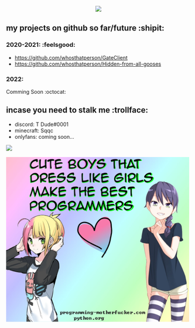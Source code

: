 <p align="center">
  <img src="https://count.getloli.com/get/@starcraft66?theme=gelbooru" />
</p>

## my projects on github so far/future :shipit:

### 2020-2021: :feelsgood:

- https://github.com/whosthatperson/GateClient
- https://github.com/whosthatperson/Hidden-from-all-gooses
### 2022:

Comming Soon :octocat:

## incase you need to stalk me :trollface:

- discord: T Dude#0001
- minecraft: Sqqc
- onlyfans: coming soon...

![](https://namemc.com/profile/Sqqc.2)

<img src="cute.png" width="500"/>
